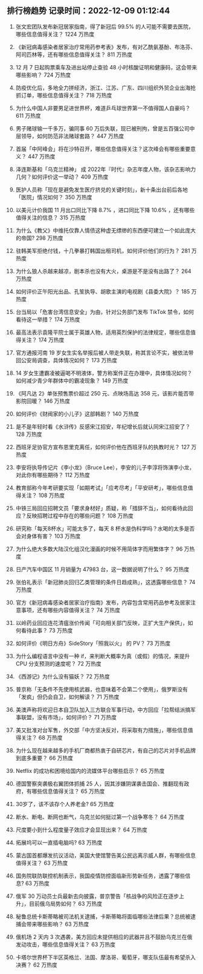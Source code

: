 
## 排行榜趋势 记录时间：2022-12-09 01:12:44
  
  1. 张文宏团队发布新冠居家指南，得了新冠后 99.5% 的人可能不需要去医院，哪些信息值得关注？ 1224 万热度
    
  2. 《新冠病毒感染者居家治疗常用药参考表》发布，有对乙酰氨基酚、布洛芬、阿司匹林等，还有哪些信息值得关注？ 811 万热度
    
  3. 12 月 7 日起购票乘车及进出站停止查验 48 小时核酸证明和健康码，这会带来哪些影响？ 724 万热度
    
  4. 防疫优化后，多地全力拼经济，浙江、江苏、广东、四川组织外贸企业出海抢抓订单，哪些信息值得关注？ 718 万热度
    
  5. 为什么中国人非要男足进世界杯，难道乒乓球世界第一不值得国人自豪吗？ 611 万热度
    
  6. 男子赌球输一千多万，骗同事 60 万后失联，现已被刑拘，曾是五百强公司中层领导，如何防范非法赌球套路？ 447 万热度
    
  7. 首届「中阿峰会」将在沙特召开，哪些信息值得关注？这次峰会有哪些重要意义？ 447 万热度
    
  8. 泽连斯基和「乌克兰精神」 成 2022年『时代』杂志年度人物，该杂志影响力几何？如何评价这一举动？ 409 万热度
    
  9. 医护人员称「现在是避免发生医疗挤兑的关键时刻」，新十条出台前后各地「医院」情况如何？ 350 万热度
    
  10. 以美元计价我国 11 月出口同比下降 8.7% ，进口同比下降 10.6% ，还有哪些值得关注的信息？ 315 万热度
    
  11. 为什么《教父》中维托仅靠人情债这种虚无缥缈的东西便可建立一个如此庞大的帝国? 298 万热度
    
  12. 驻韩美军拒绝付钱，十几拳暴打韩国出租司机，如何评价他们的行为？ 281 万热度
    
  13. 为什么狼人杀越来越凉，剧本杀也没有大火，桌游是不是没有出路了？ 264 万热度
    
  14. 如何评价正午阳光出品、孔笙执导、胡歌主演的电视剧《县委大院》？ 185 万热度
    
  15. 台当局以「危害台湾信息安全」为由，针对公务部门发布 TikTok 禁令，如何看待这一举措？ 174 万热度
    
  16. 最高法表示袁隆平院士属于英雄人物，适用英烈保护的法律规定，哪些信息值得关注？ 174 万热度
    
  17. 官方通报河南 19 岁女生实名举报后被人带走失联，称其言论不实，被依法带回公安局调查，具体情况如何？ 173 万热度
    
  18. 14 岁女生遭霸凌被逼喝不明液体，警方称案件正在办理中，具体情况如何？如何减少青少年群体中的霸凌现象？ 149 万热度
    
  19. 《阿凡达 2》单张预售票价超过 250 元、点映场高达 358 元，该影片能否带影院回暖？ 146 万热度
    
  20. 如何评价《财阀家的小儿子》这部韩剧？ 140 万热度
    
  21. 是不是年轻时看《水浒传》反感宋江招安，年纪增长后就认同宋江招安了？ 128 万热度
    
  22. 西班牙足协官方宣布恩里克离任，如何评价他在西班牙队的执教时光？ 127 万热度
    
  23. 李安将执导传记片《李小龙》（Bruce Lee），李安的儿子李淳将饰演李小龙，对此你有哪些期待？ 112 万热度
    
  24. 教育部称今年考研要实现「如期考试」「应考尽考」「平安研考」，哪些信息值得关注？ 108 万热度
    
  25. 中铁三局回应招聘文员「要求身材好」质疑，称「措辞不当」，如何看待此回应？反映招聘过程中存在的哪些问题？ 108 万热度
    
  26. 研究称「每天8杯水」可能太多了，每天 8 杯水是伪科学吗？水喝的太多是否会对身体有害？ 103 万热度
    
  27. 为什么绝大多数大陆汉化组汉化漫画的时候不用简体字而用繁体字？ 96 万热度
    
  28. 日产汽车中国区 11 月销量为 47983 台，这一数据说明了什么？ 95 万热度
    
  29. 张伯礼表示「新冠肺炎回归乙类管理的条件日趋成熟」，这透露哪些信息？ 74 万热度
    
  30. 官方《新冠病毒感染者居家治疗指南》发布，内容包含常用药品参考及居家注意事项，还有哪些内容值得关注？ 74 万热度
    
  31. 以岭药业回应连花清瘟涨价传闻「可向相关部门反映，正扩大生产保供」，如何看待此事？ 73 万热度
    
  32. 如何评价《明日方舟》SideStory「照我以火」 的 PV？ 73 万热度
    
  33. 为什么编程语言中没有一种 if，来判断大概率为真（或假）的情况，来提升 CPU 分支预测的速度呢？ 72 万热度
    
  34. 《西游记》为什么没有猫妖？ 72 万热度
    
  35. 普京称「无条件不先使用核武器，也意味着不会第二个使用」，俄罗斯没有「发疯」但仍会自卫，如何解读？ 71 万热度
    
  36. 美澳声称将欢迎日本自卫队加入三方联合军事行动，中方回应「拉帮结派搞军事联盟，没有市场」，如何评价？ 71 万热度
    
  37. 美又批准对台军售，外交部「中方坚决反对，将采取有力措施」，哪些信息值得关注？ 68 万热度
    
  38. 为什么现在越来越多的手机厂商都热衷于自研芯片，有自己的芯片对手机品牌到底多重要？ 66 万热度
    
  39. Netflix 的成功和困境给国内的流媒体平台哪些启示？ 65 万热度
    
  40. 德国警察突袭极右翼团体抓捕 25 人，因其涉嫌阴谋袭击国会、推翻现有政府，有哪些信息值得关注？ 65 万热度
    
  41. 30岁了，该不该存个人养老金? 65 万热度
    
  42. 断水、断电、断网也断气，乌克兰如何挺过第一个战争寒冬？ 64 万热度
    
  43. 尺度要小到什么程度量子效应才会显现出来？ 64 万热度
    
  44. 拓展坞可以一直插电脑吗? 63 万热度
    
  45. 蒙古国首都爆发抗议活动，美国大使馆警告美公民远离示威人群，有哪些信息值得关注？ 63 万热度
    
  46. 国务院联防联控机制表示，我国疫情防控面临新形势新任务，透露了哪些信息? 63 万热度
    
  47. 俄军 30 万动员士兵最新去向披露，普京警告「核战争的风险正在逐步上升」，目前俄乌局势如何？ 63 万热度
    
  48. 秘鲁总统卡斯蒂略被司法机关逮捕，卡斯蒂略将面临哪些法律后果？总统被逮捕会带来哪些影响？ 63 万热度
    
  49. 俄机场 2 天内 3 次遇袭，美方回应未提供相应的武器并且不鼓励乌克兰在俄发动攻击，哪些信息值得关注？ 63 万热度
    
  50. 卡塔尔世界杯下半区英格兰、法国、摩洛哥、葡萄牙，哪支队伍最有希望杀入决赛？ 62 万热度
    